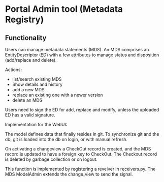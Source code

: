 # Portal Admin tool (Metadata Registry)

## Functionality

Users can manage metadata statements (MDS). 
An MDS comprises an EntityDescriptor (ED) with a few attributes to manage status and disposition (add/replace and delete). 

Actions:
- list/search existing MDS
- Show details and history
- add a new MDS
- replace an existing one with a newer version
- delete an MDS

Users need to sign the ED for add, replace and modify, unless the uploaded ED has a valid signature. 

Implementation for the WebUI:

The model defines data that finally resides in git. To synchronize git and the db, git is loaded into the db on login,
or with manual refresh.

On activating a changeview a CheckOut record is created, 
and the MDS record is updated to have a foreign key to CheckOut.
The Checkout record is deleted by garbage collection or on logout. 

This function is implemented by registering a reveiver in receivers.py. 
The MDS ModelAdmin extends the change_view to send the signal.